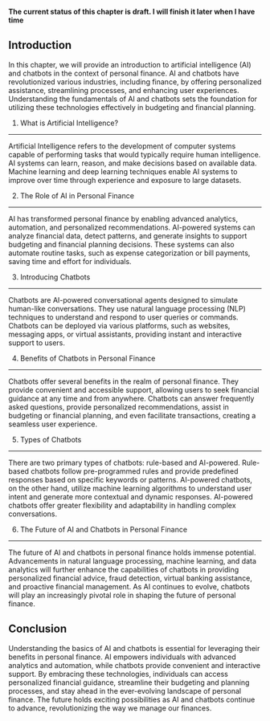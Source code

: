 **The current status of this chapter is draft. I will finish it later when I have time**

Introduction
------------

In this chapter, we will provide an introduction to artificial intelligence (AI) and chatbots in the context of personal finance. AI and chatbots have revolutionized various industries, including finance, by offering personalized assistance, streamlining processes, and enhancing user experiences. Understanding the fundamentals of AI and chatbots sets the foundation for utilizing these technologies effectively in budgeting and financial planning.

1. What is Artificial Intelligence?
-----------------------------------

Artificial Intelligence refers to the development of computer systems capable of performing tasks that would typically require human intelligence. AI systems can learn, reason, and make decisions based on available data. Machine learning and deep learning techniques enable AI systems to improve over time through experience and exposure to large datasets.

2. The Role of AI in Personal Finance
-------------------------------------

AI has transformed personal finance by enabling advanced analytics, automation, and personalized recommendations. AI-powered systems can analyze financial data, detect patterns, and generate insights to support budgeting and financial planning decisions. These systems can also automate routine tasks, such as expense categorization or bill payments, saving time and effort for individuals.

3. Introducing Chatbots
-----------------------

Chatbots are AI-powered conversational agents designed to simulate human-like conversations. They use natural language processing (NLP) techniques to understand and respond to user queries or commands. Chatbots can be deployed via various platforms, such as websites, messaging apps, or virtual assistants, providing instant and interactive support to users.

4. Benefits of Chatbots in Personal Finance
-------------------------------------------

Chatbots offer several benefits in the realm of personal finance. They provide convenient and accessible support, allowing users to seek financial guidance at any time and from anywhere. Chatbots can answer frequently asked questions, provide personalized recommendations, assist in budgeting or financial planning, and even facilitate transactions, creating a seamless user experience.

5. Types of Chatbots
--------------------

There are two primary types of chatbots: rule-based and AI-powered. Rule-based chatbots follow pre-programmed rules and provide predefined responses based on specific keywords or patterns. AI-powered chatbots, on the other hand, utilize machine learning algorithms to understand user intent and generate more contextual and dynamic responses. AI-powered chatbots offer greater flexibility and adaptability in handling complex conversations.

6. The Future of AI and Chatbots in Personal Finance
----------------------------------------------------

The future of AI and chatbots in personal finance holds immense potential. Advancements in natural language processing, machine learning, and data analytics will further enhance the capabilities of chatbots in providing personalized financial advice, fraud detection, virtual banking assistance, and proactive financial management. As AI continues to evolve, chatbots will play an increasingly pivotal role in shaping the future of personal finance.

Conclusion
----------

Understanding the basics of AI and chatbots is essential for leveraging their benefits in personal finance. AI empowers individuals with advanced analytics and automation, while chatbots provide convenient and interactive support. By embracing these technologies, individuals can access personalized financial guidance, streamline their budgeting and planning processes, and stay ahead in the ever-evolving landscape of personal finance. The future holds exciting possibilities as AI and chatbots continue to advance, revolutionizing the way we manage our finances.
